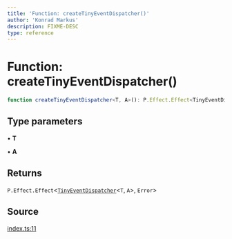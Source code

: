 ```yaml
---
title: 'Function: createTinyEventDispatcher()'
author: 'Konrad Markus'
description: FIXME-DESC
type: reference
---
```

# Function: createTinyEventDispatcher()

```ts
function createTinyEventDispatcher<T, A>(): P.Effect.Effect<TinyEventDispatcher<T, A>, Error>
```

## Type parameters

• **T**

• **A**

## Returns

`P.Effect.Effect`\<[`TinyEventDispatcher`](../type-aliases/TinyEventDispatcher.md)\<`T`, `A`\>, `Error`\>

## Source

[index.ts:11](https://github.com/konkerdotdev/tiny-event-fp/blob/35c286bc511870798a7f3d70c0cc704e7c0c0006/src/index.ts#L11)
